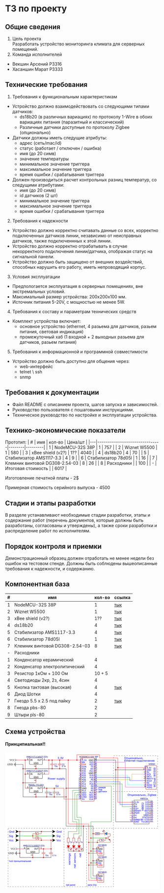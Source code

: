# ТЗ по проекту
## Общие сведения

1. Цель проекта  
Разработать устройство мониторинга климата для серверных помещений.   
2. Команда исполнителей
- Векшин Арсений P3316 
- Хасаншин Марат P3333


## Технические требования

1. Требования к функциональным характеристикам
- Устройство должно взаимодействовать со следующими типами датчиков:
  - ds18b20 (в различных вариациях) по протоколу 1-Wire в обоих вариациях питания (паразитный и классический)
  - Различные датчики доступные по протоколу Zigbee (опционально)
- Датчики должны иметь следущие атрибуты:
  - адрес (сеть/mac/id)
  - статус (работает / отключен / ошибка)
  - имя (до 20 симв)
  - значение температуры
  - минимальное значение триггера
  - максимальное значение триггера
  - время ошибки / срабатывания триггера 
- Должен производиться расчет контрольных разниц температур, со следущими атрибутами:
  - имя (до 20 симв)
  - id датчиков (2 шт)
  - минимальное значение триггера
  - максимальное значение триггера
  - время ошибки / срабатывания триггера


2. Требования к надежности
- Устройство должно корректно считавать данные со всех, корректно подключенных датчиков линии, независимо от неисправных датчиков, также подключеннных к этой линии.   
- Устройство должно корректно отрабатывать в случае некорректного подключения линии/датчика, отображая статус на сигнальной панели.
- Устройство должно быть защищено от внешних воздействий, способных нарушить его работу, иметь непроводящий корпус. 

3. Условия эксплуатации
- Предпологается эксплуатация в серверных помещениях, вне экстремальных условий.   
- Максимальный размер устройства: 200х200х100 мм.   
- Источник питания 5-20V, с мощностью не менее 5W.

4. Требования к составу и параметрам технических средств
- Комплект устройства включает:
  - основное устройство (ethernet, 4 разьема для датчиков, разьем питания, световая индикация)
  - промежуточный хаб (1 входной + 2 выходных разьема для датчиков, разьем питания)

5. Требования к информационной и программной совместимости
- Устройство должно быть доступно для общения через:
  - web-интерфейс
  - telnet \ ssh
  - snmp

## Требования к документации

- Файл README с описанием проекта, шагов запуска и зависимостей.
- Руководство пользователя с пошаговыми инструкциями.
- Техническое руководство по настройке и эксплуатации устройства.
## Технико-экономические показатели

Прототип:
| # | имя                            | кол-во | Цена/шт |
|---|--------------------------------|--------|---------|
| 1 | NodeMCU-32S 38P                | 1      | 757     |
| 2 | Wiznet W5500                   | 1      | 580     |
| 3 | xBee shield (v2?)              | 1??    | 4040    |
| 4 | ds18b20                        | 4      | 70      |
| 5 | Стабилизатор AMS1117-3.3       | 4      | 9       |
| 6 | Стабилизатор 78d05l            | 1      | 16      |
| 7 | Клемник винтовой DG308-2.54-03 | 8      | 26      |
| 8 | Расходники                     |        | 100     |
| - | Итоговая стоимость             |        | 6017    |

Изготовление печатной платы - 2$

Примерная стоимость серийного выпуска - 4500

## Cтадии и этапы разработки

В разделе устанавливают необходимые стадии разработки, этапы и содержание работ (перечень документов, которые должны быть разработаны, согласованы и утверждены), а также сроки разработки и распределение работ по исполнителям.

## Порядок контроля и приемки

Демонстрационный образец должен отработать не менее недели без ошибок на тестовом стенде. Должны быть соблюдены вышеописанные требования к надежности, и содержанию.

## Компонентная база

| # | имя                            | кол-во | ссылка                                                                                        |
|---|--------------------------------|--------|-----------------------------------------------------------------------------------------------|
| 1 | NodeMCU-32S 38P                | 1      | [тык](https://roboshop.spb.ru/arduino/kontrollery-esp/nodemcu-32s-38pin-esp32)                |
| 2 | Wiznet W5500                   | 1      | [тык](https://roboshop.spb.ru/modules/interfejsy-i-perekhodniki/ethernet-moduli/w5500-module) |
| 3 | xBee shield (v2?)              | 1??    | [тык](https://amperka.ru/product/xbee)                                                        |
| 4 | ds18b20                        | 4      | [тык](https://roboshop.spb.ru/sensors/datchiki-temperatury-i-vlazhnosti/ds18b20 )             |
| 5 | Стабилизатор AMS1117-3.3       | 4      | [тык](https://www.chipdip.ru/product/ams1117-3.3-umw )                                        |
| 6 | Стабилизатор 78d05l            | 1      | [тык](https://www.chipdip.ru/product/78d05l)                                                  |
| 7 | Клемник винтовой DG308-2.54-03 | 8      | [тык](https://promelspb.ru/xcat/product/54684.html )                                          |
| - | Расходники                     |        |                                                                                               |
| 1 | Конденсатор керамический       | 4      |                                                                                               |
| 2 | Конденсатор электролитический  | 4      |                                                                                               |
| 3 | Резистор 1кОм + 100 Ом         | 10 + 5 |                                                                                               |
| 4 | Светодиоды 2кр, 2з, 4син       | 4      |                                                                                               |
| 5 | Кнопка тактовая  (высокая)     | 4      | [тык](https://roboshop.spb.ru/radio/knopki-pereklyuchateli-i-tumblery/kfc-a06-13h )           |
| 6 | Диод Шотки                     | 4      |                                                                                               |
| 7 | Гнездо 5.5 х 2.5 под пайку     | 2      | [тык](https://roboshop.spb.ru/radio/razieemy/razieemy-pitaniya/female-55x21)                  |
| 8 | Гнезда pbs-80                  | 2      |                                                                                               |
| 9 | Штыри pls-80                   | 2      |                                                                                               |


## Схема устройства
#### Принципиальная!!

![Schematic_umk-v2_2024-09-24.png](Schematic_umk-v2_2024-09-24.png)

